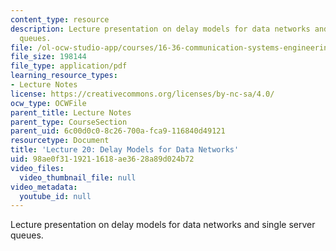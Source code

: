 ```yaml
---
content_type: resource
description: Lecture presentation on delay models for data networks and single server
  queues.
file: /ol-ocw-studio-app/courses/16-36-communication-systems-engineering-spring-2009/98ae0f3119211618ae3628a89d024b72_MIT16_36s09_lec20.pdf
file_size: 198144
file_type: application/pdf
learning_resource_types:
- Lecture Notes
license: https://creativecommons.org/licenses/by-nc-sa/4.0/
ocw_type: OCWFile
parent_title: Lecture Notes
parent_type: CourseSection
parent_uid: 6c00d0c0-8c26-700a-fca9-116840d49121
resourcetype: Document
title: 'Lecture 20: Delay Models for Data Networks'
uid: 98ae0f31-1921-1618-ae36-28a89d024b72
video_files:
  video_thumbnail_file: null
video_metadata:
  youtube_id: null
---
```

Lecture presentation on delay models for data networks and single server queues.